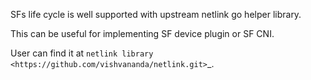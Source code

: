 SFs life cycle is well supported with upstream netlink go helper library.

This can be useful for implementing SF device plugin or SF CNI.

User can find it at `netlink library <https://github.com/vishvananda/netlink.git>`_.

